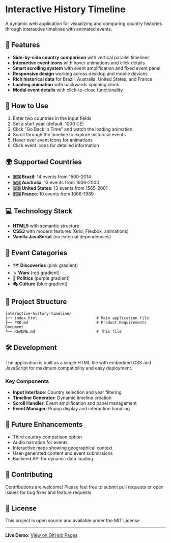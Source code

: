 # Interactive History Timeline

A dynamic web application for visualizing and comparing country histories through interactive timelines with animated events.

## 🎯 Features

- **Side-by-side country comparison** with vertical parallel timelines
- **Interactive event icons** with hover animations and click details
- **Smart scrolling system** with event amplification and fixed event panel
- **Responsive design** working across desktop and mobile devices
- **Rich historical data** for Brazil, Australia, United States, and France
- **Loading animation** with backwards spinning clock
- **Modal event details** with click-to-close functionality

## 🚀 How to Use

1. Enter two countries in the input fields
2. Set a start year (default: 1000 CE)
3. Click "Go Back in Time" and watch the loading animation
4. Scroll through the timeline to explore historical events
5. Hover over event icons for animations
6. Click event icons for detailed information

## 🌍 Supported Countries

- **🇧🇷 Brazil**: 14 events from 1500-2014
- **🇦🇺 Australia**: 13 events from 1606-2000
- **🇺🇸 United States**: 13 events from 1565-2001
- **🇫🇷 France**: 10 events from 1066-1989

## 💻 Technology Stack

- **HTML5** with semantic structure
- **CSS3** with modern features (Grid, Flexbox, animations)
- **Vanilla JavaScript** (no external dependencies)

## 📱 Event Categories

- 🗺️ **Discoveries** (pink gradient)
- ⚔️ **Wars** (red gradient)
- 👑 **Politics** (purple gradient)
- 🎭 **Culture** (blue gradient)

## 📁 Project Structure

```
interactive-history-timeline/
├── index.html                          # Main application file
├── PRD.md                              # Product Requirements Document
└── README.md                           # This file
```

## 🛠 Development

The application is built as a single HTML file with embedded CSS and JavaScript for maximum compatibility and easy deployment.

### Key Components

- **Input Interface**: Country selection and year filtering
- **Timeline Generator**: Dynamic timeline creation
- **Scroll Handler**: Event amplification and panel management
- **Event Manager**: Popup display and interaction handling

## 🚧 Future Enhancements

- Third country comparison option
- Audio narration for events
- Interactive maps showing geographical context
- User-generated content and event submissions
- Backend API for dynamic data loading

## 🤝 Contributing

Contributions are welcome! Please feel free to submit pull requests or open issues for bug fixes and feature requests.

## 📄 License

This project is open source and available under the MIT License.

---

**Live Demo**: [View on GitHub Pages](https://brunomoulin.github.io/interactive-history-timeline/)
